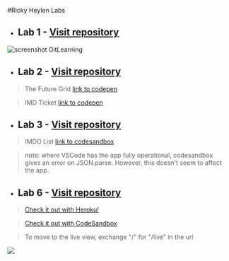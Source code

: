 #Ricky Heylen Labs

* ## Lab 1 - [Visit repository](https://github.com/Rix11-H/2-imd-webtechadv-portfolio.git)
![screenshot GitLearning](../2-imd-webtechadv-portfolio/lab1/screenshot-gitLearning.png)

* ## Lab 2 - [Visit repository](https://github.com/Rix11-H/2-imd-webtechadv-portfolio.git)
> The Future Grid [link to codepen](https://codepen.io/Rix11/pen/Exbpodd)

> IMD Ticket [link to codepen](https://codepen.io/Rix11/pen/GROByWK)

* ## Lab 3 - [Visit repository](https://github.com/Rix11-H/2-imd-webtechadv-portfolio)
> IMDO List [link to codesandbox](https://codesandbox.io/s/blazing-lake-drjo1x?file=/index.html)

> note: where VSCode has the app fully operational, codesandbox gives an error on JSON.parse. However, this doesn't seem to affect the app.

* ## Lab 6 - [Visit repository](https://github.com/Rix11-H/live-scoreboard-app)
> [Check it out with Heroku!](https://quidditch-scoreboard.herokuapp.com/)

> [Check it out with CodeSandbox](https://codesandbox.io/s/strange-lalande-h74wkg)

> To move to the live view, exchange "/" for "/live" in the url
<img src="https://media.giphy.com/media/xCpBgX5TUWFM1sWPKm/giphy.gif"/>